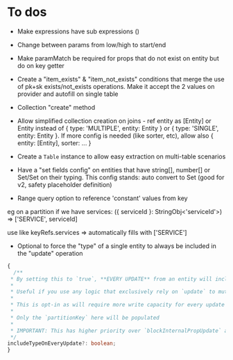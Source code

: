 # To dos

- Make expressions have sub expressions ()
- Change between params from low/high to start/end
- Make paramMatch be required for props that do not exist on entity but do on key getter
- Create a "item_exists" & "item_not_exists" conditions that merge the use of pk+sk exists/not_exists operations. Make it accept the 2 values on provider and autofill on single table
- Collection "create" method
- Allow simplified collection creation on joins - ref entity as [Entity] or Entity instead of { type: 'MULTIPLE', entity: Entity } or { type: 'SINGLE', entity: Entity }. If more config is needed (like sorter, etc), allow also { entity: [Entity], sorter: ... }
- Create a `Table` instance to allow easy extraction on multi-table scenarios
- Have a "set fields config" on entities that have string[], number[] or Set<string>/Set<number> on their typing. This config stands: auto convert to Set (good for v2, safety placeholder definition)

- Range query option to reference 'constant' values from key

eg on a partition if we have services: ({ serviceId }: StringObj<'serviceId'>) => ['SERVICE', serviceId]

use like keyRefs.services => automatically fills with ['SERVICE']

- Optional to force the "type" of a single entity to always be included in the "update" operation
```ts
{
  /**
 * By setting this to `true`, **EVERY UPDATE** from an entity will include the `type` value
 *
 * Useful if you use any logic that exclusively rely on `update` to mutate an item
 *
 * This is opt-in as will require more write capacity for every update operation
 *
 * Only the `partitionKey` here will be populated
 *
 * IMPORTANT: This has higher priority over `blockInternalPropUpdate` and `badUpdateValidation`
 */
includeTypeOnEveryUpdate?: boolean;
}
```
